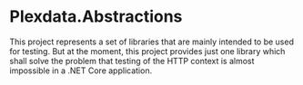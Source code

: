 # Plexdata.Abstractions
This project represents a set of libraries that are mainly intended to be used for testing. But at the moment, this project provides just one library which shall solve the problem that testing of the HTTP context is almost impossible in a .NET Core application. 
